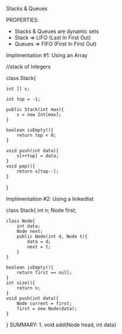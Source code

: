 Stacks & Queues

PROPERTIES:

- Stacks & Queues are dynamic sets
- Stack => LIFO (Last In First Out)
- Queues => FIFO (First In First Out)

Implimentation #1: Using an Array

//stack of Integers


class Stack{

	int [] s;
	
	int top = -1;
	
	public Stack(int max){
		s = new Int[max];
	}
	
	boolean isEmpty(){
		return top < 0;
	}
	
	void push(int data){
		s[++top] = data;
	}
	void pop(){
		return s[top--];
	}
	
}

Implimentation #2: Using a linkedlist

class Stack{
	int n;
	Node first;
	
	class Node{
		int data;
		Node next;
		public Node(int d, Node t){
			data = d;
			next = t;
		}
	}
	
	boolean isEmpty(){
		return first == null;
	}
	int size(){
		return n;
	}
	void push(int data){
		Node current = first;
		first = new Node(data);
	}
	

}
SUMMARY:
	1. 	void add(Node head, int data)
	
	
	